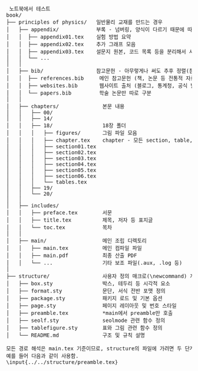 <pre> 노트북에서 테스트
book/
├── principles of physics/   일반물리 교재를 만드는 경우
│   ├── appendix/            부록 - 넘버링, 양식이 다르기 때문에 따로 별도 체계 위해 분리
│   │  ├── appendix01.tex    실험 방법 요약
│   │  ├── appendix02.tex    추가 그래프 모음
│   │  ├── appendix03.tex    설문지 원본, 코드 목록 등을 분리해서 사용
│   │  └── ...
│   │
│   ├── bib/                 참고문헌 - 아무렇게나 써도 추후 정렬(참조순, 가나다순 등)할 수 있음
│   │  ├── references.bib     메인 참고문헌 (책, 논문 등 전통적 자료)
│   │  ├── websites.bib       웹사이트 출처 (블로그, 통계청, 공식 발표 등)
│   │  └── papers.bib         학술 논문만 따로 구분
│   │
│   ├── chapters/              본문 내용
│   │   ├── 00/
│   │   ├── 14/
│   │   ├── 18/                18장 폴더
│   │   │   ├── figures/       그림 파일 모음
│   │   │   ├── chapter.tex    chapter - 모든 section, table, figure 호출
│   │   │   ├── section01.tex
│   │   │   ├── section02.tex
│   │   │   ├── section03.tex
│   │   │   ├── section04.tex
│   │   │   ├── section05.tex
│   │   │   ├── section06.tex
│   │   │   └── tables.tex
│   │   ├── 19/
│   │   └── 20/
│   │
│   ├── includes/
│   │   ├── preface.tex        서문
│   │   ├── title.tex          제목, 저자 등 표지글
│   │   └── toc.tex            목차
│   │
│   ├── main/                  메인 조립 디렉토리
│   │   ├── main.tex           메인 컴파일 파일
│   │   ├── main.pdf           최종 산출 PDF
│   │   └── ...                기타 보조 파일(.aux, .log 등)
│
├── structure/                 사용자 정의 매크로(\newcommand) 저장 - 반복 스타일(색, 강조) 통합
│   ├── box.sty                박스, 테두리 등 시각적 요소
│   ├── format.sty             문단, 서식 전반 포맷 정의
│   ├── package.sty            패키지 로드 및 기본 옵션
│   ├── page.sty               페이지 레이아웃 및 번호 스타일
│   ├── preamble.tex           *main에서 preamble만 호출
│   ├── seolf.sty              seolmode 관련 함수 정의
│   ├── tablefigure.sty        표와 그림 관련 함수 정의
│   └── README.md              구조 및 규칙 설명

모든 경로 해석은 main.tex 기준이므로, structure의 파일에 가려면 두 단계 상위 계열로 올라가야 함.
예를 들어 다음과 같이 사용함.
\input{../../structure/preamble.tex}
</pre>